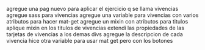 agregue una pag nuevo para aplicar el ejercicio q se llama vivencias
agregue sass para vivencias 
agregue una variable para vivencias con varios atributos para hacer mat-get
agregue un mixin con atributos para titulos
aplique mixin en los titulos de vivencias
extendi las propiedades de las tarjetas de vivencias a los demas divs
agregue la descripcion de cada vivencia
hice otra variable para usar mat get pero con los botones
